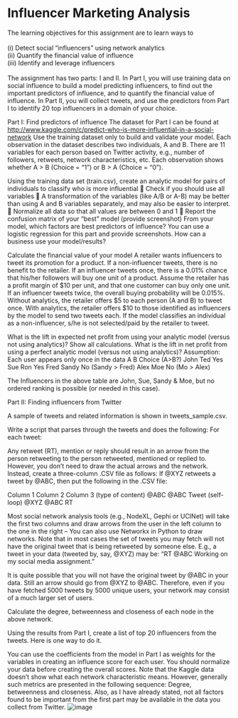 # Influencer Marketing Analysis

The learning objectives for this assignment are to learn ways to\
\
(i)	Detect social “influencers” using network analytics\
(ii)	Quantify the financial value of influence\
(iii) Identify and leverage influencers \
\
The assignment has two parts: I and II. In Part I, you will use training data on social influence to build a model predicting influencers, to find out the important predictors of influence, and to quantify the financial value of influence. In Part II, you will collect tweets, and use the predictors from Part I to identify 20 top influencers in a domain of your choice. 

Part I: Find predictors of influence
The dataset for Part I can be found at http://www.kaggle.com/c/predict-who-is-more-influential-in-a-social-network
Use the training dataset only to build and validate your model. Each observation in the dataset describes two individuals, A and B. There are 11 variables for each person based on Twitter activity, e.g., number of followers, retweets, network characteristics, etc. Each observation shows whether A > B (Choice = “1”) or B > A (Choice = “0”). 

Using the training data set (train.csv), create an analytic model for pairs of individuals to classify who is more influential
	Check if you should use all variables
	A transformation of the variables (like A/B or A-B) may be better than using A and B variables separately, and may also be easier to interpret. 
	Normalize all data so that all values are between 0 and 1
	Report the confusion matrix of your “best” model (provide screenshot)
From your model, which factors are best predictors of influence? You can use a logistic regression for this part and provide screenshots. How can a business use your model/results? 


Calculate the financial value of your model
A retailer wants influencers to tweet its promotion for a product. If a non-influencer tweets, there is no benefit to the retailer. If an influencer tweets once, there is a 0.01% chance that his/her followers will buy one unit of a product. Assume the retailer has a profit margin of $10 per unit, and that one customer can buy only one unit. If an influencer tweets twice, the overall buying probability will be 0.015%. Without analytics, the retailer offers $5 to each person (A and B) to tweet once. With analytics, the retailer offers $10 to those identified as influencers by the model to send two tweets each. If the model classifies an individual as a non-influencer, s/he is not selected/paid by the retailer to tweet.

What is the lift in expected net profit from using your analytic model (versus not using analytics)? Show all calculations. What is the lift in net profit from using a perfect analytic model (versus not using analytics)?
Assumption: Each user appears only once in the data
A	B	Choice (A>B?)
John	Ted	Yes
Sue	Ron	Yes
Fred	Sandy	No (Sandy > Fred)
Alex	Moe	No (Mo > Alex)

The Influencers in the above table are John, Sue, Sandy & Moe, but no ordered ranking is possible (or needed in this case). 


Part II: Finding influencers from Twitter

A sample of tweets and related information is shown in tweets_sample.csv.

Write a script that parses through the tweets and does the following: For each tweet:

Any retweet (RT), mention or reply should result in an arrow from the person retweeting to the person retweeted, mentioned or replied to. However, you don’t need to draw the actual arrows and the network. Instead, create a three-column .CSV file as follows: If @XYZ retweets a tweet by @ABC, then put the following in the .CSV file:

Column 1 	Column 2	Column 3 (type of content)
@ABC		@ABC		Tweet (self-loop)
@XYZ		@ABC		RT

Most social network analysis tools (e.g., NodeXL, Gephi or UCINet) will take the first two columns and draw arrows from the user in the left column to the one in the right – You can also use Networkx in Python to draw networks. Note that in most cases the set of tweets you may fetch will not have the original tweet that is being retweeted by someone else. E.g., a tweet in your data (tweeted by, say, @XYZ) may be:  “RT @ABC Working on my social media assignment.” 

It is quite possible that you will not have the original tweet by @ABC in your data. Still an arrow should go from @XYZ to @ABC. Therefore, even if you have fetched 5000 tweets by 5000 unique users, your network may consist of a much larger set of users.

Calculate the degree, betweenness and closeness of each node in the above network. 

Using the results from Part I, create a list of top 20 influencers from the tweets. Here is one way to do it. 

You can use the coefficients from the model in Part I as weights for the variables in creating an influence score for each user.  You should normalize your data before creating the overall scores.  Note that the Kaggle data doesn’t show what each network characteristic means. However, generally such metrics are presented in the following sequence: Degree, betweenness and closeness. Also, as I have already stated,  not all factors found to be important from the first part may be available in the data you collect from Twitter.
![image](https://github.com/raghav-vaidya/influencer-marketing-analysis/assets/142241574/4a470572-7c00-4b3c-9521-9e66ac7c1325)
